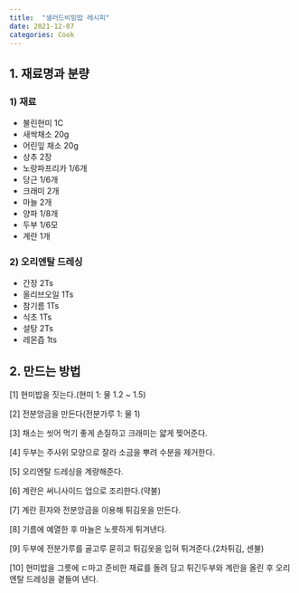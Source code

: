 ```yaml
---
title:  "샐러드비빔밥 레시피"
date: 2021-12-07
categories: Cook
---
```


## 1. 재료명과 분량

### 1) 재료
- 불린현미 1C
- 새싹채소 20g
- 어린잎 채소 20g
- 상추 2장
- 노랑파프리카 1/6개
- 당근 1/6개
- 크래미 2개
- 마늘 2개
- 양파 1/8개
- 두부 1/6모
- 계란 1개

### 2) 오리엔탈 드레싱
- 간장 2Ts
- 올리브오일 1Ts
- 참기름 1Ts
- 식초 1Ts
- 설탕 2Ts
- 레몬즙 1ts

## 2. 만드는 방법

[1] 현미밥을 짓는다.(현미 1: 물 1.2 ~ 1.5)

[2] 전분앙금을 만든다(전분가루 1: 물 1)

[3] 채소는 씻어 먹기 좋게 손질하고 크래미는 얇게 찢어준다.

[4] 두부는 주사위 모양으로 잘라 소금을 뿌려 수분을 제거한다.

[5] 오리엔탈 드레싱을 계량해준다.

[6] 계란은 써니사이드 업으로 조리한다.(약불)

[7] 계란 흰자와 전분앙금을 이용해 튀김옷을 만든다.

[8] 기름에 예열한 후 마늘은 노릇하게 튀겨낸다.

[9] 두부에 전분가루를 골고루 묻히고 튀김옷을 입혀 튀겨준다.(2차튀김, 센불)

[10] 현미밥을 그릇에 ㄷ마고 준비한 재료를 돌려 담고 튀긴두부와 계란을 올린 후 오리엔탈 드레싱을 곁들여 낸다.